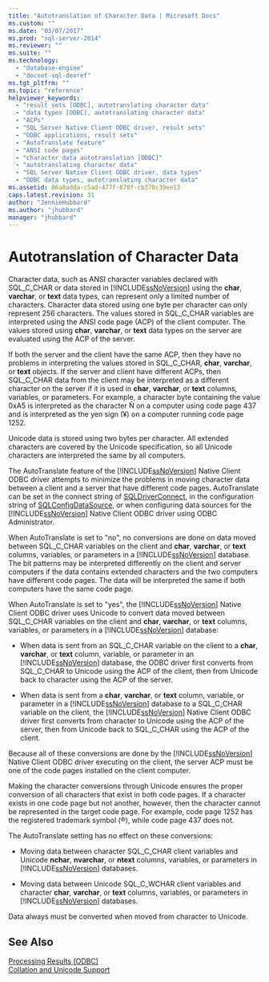 ```yaml
---
title: "Autotranslation of Character Data | Microsoft Docs"
ms.custom: ""
ms.date: "03/07/2017"
ms.prod: "sql-server-2014"
ms.reviewer: ""
ms.suite: ""
ms.technology: 
  - "database-engine"
  - "docset-sql-devref"
ms.tgt_pltfrm: ""
ms.topic: "reference"
helpviewer_keywords: 
  - "result sets [ODBC], autotranslating character data"
  - "data types [ODBC], autotranslating character data"
  - "ACPs"
  - "SQL Server Native Client ODBC driver, result sets"
  - "ODBC applications, result sets"
  - "AutoTranslate feature"
  - "ANSI code pages"
  - "character data autotranslation [ODBC]"
  - "autotranslating character data"
  - "SQL Server Native Client ODBC driver, data types"
  - "ODBC data types, autotranslating character data"
ms.assetid: 86a8adda-c5ad-477f-870f-cb370c39ee13
caps.latest.revision: 31
author: "JennieHubbard"
ms.author: "jhubbard"
manager: "jhubbard"
---
```

# Autotranslation of Character Data
  Character data, such as ANSI character variables declared with SQL_C_CHAR or data stored in [!INCLUDE[ssNoVersion](../../includes/ssnoversion-md.md)] using the **char**, **varchar**, or **text** data types, can represent only a limited number of characters. Character data stored using one byte per character can only represent 256 characters. The values stored in SQL_C_CHAR variables are interpreted using the ANSI code page (ACP) of the client computer. The values stored using **char**, **varchar**, or **text** data types on the server are evaluated using the ACP of the server.  
  
 If both the server and the client have the same ACP, then they have no problems in interpreting the values stored in SQL_C_CHAR, **char**, **varchar**, or **text** objects. If the server and client have different ACPs, then SQL_C_CHAR data from the client may be interpreted as a different character on the server if it is used in **char**, **varchar**, or **text** columns, variables, or parameters. For example, a character byte containing the value 0xA5 is interpreted as the character Ñ on a computer using code page 437 and is interpreted as the yen sign (¥) on a computer running code page 1252.  
  
 Unicode data is stored using two bytes per character. All extended characters are covered by the Unicode specification, so all Unicode characters are interpreted the same by all computers.  
  
 The AutoTranslate feature of the [!INCLUDE[ssNoVersion](../../includes/ssnoversion-md.md)] Native Client ODBC driver attempts to minimize the problems in moving character data between a client and a server that have different code pages. AutoTranslate can be set in the connect string of [SQLDriverConnect](../../../2014/database-engine/dev-guide/sqldriverconnect.md), in the configuration string of [SQLConfigDataSource](../../../2014/database-engine/dev-guide/sqlconfigdatasource.md), or when configuring data sources for the [!INCLUDE[ssNoVersion](../../includes/ssnoversion-md.md)] Native Client ODBC driver using ODBC Administrator.  
  
 When AutoTranslate is set to "no", no conversions are done on data moved between SQL_C_CHAR variables on the client and **char**, **varchar**, or **text** columns, variables, or parameters in a [!INCLUDE[ssNoVersion](../../includes/ssnoversion-md.md)] database. The bit patterns may be interpreted differently on the client and server computers if the data contains extended characters and the two computers have different code pages. The data will be interpreted the same if both computers have the same code page.  
  
 When AutoTranslate is set to "yes", the [!INCLUDE[ssNoVersion](../../includes/ssnoversion-md.md)] Native Client ODBC driver uses Unicode to convert data moved between SQL_C_CHAR variables on the client and **char**, **varchar**, or **text** columns, variables, or parameters in a [!INCLUDE[ssNoVersion](../../includes/ssnoversion-md.md)] database:  
  
-   When data is sent from an SQL_C_CHAR variable on the client to a **char**, **varchar**, or **text** column, variable, or parameter in an [!INCLUDE[ssNoVersion](../../includes/ssnoversion-md.md)] database, the ODBC driver first converts from SQL_C_CHAR to Unicode using the ACP of the client, then from Unicode back to character using the ACP of the server.  
  
-   When data is sent from a **char**, **varchar**, or **text** column, variable, or parameter in a [!INCLUDE[ssNoVersion](../../includes/ssnoversion-md.md)] database to a SQL_C_CHAR variable on the client, the [!INCLUDE[ssNoVersion](../../includes/ssnoversion-md.md)] Native Client ODBC driver first converts from character to Unicode using the ACP of the server, then from Unicode back to SQL_C_CHAR using the ACP of the client.  
  
 Because all of these conversions are done by the [!INCLUDE[ssNoVersion](../../includes/ssnoversion-md.md)] Native Client ODBC driver executing on the client, the server ACP must be one of the code pages installed on the client computer.  
  
 Making the character conversions through Unicode ensures the proper conversion of all characters that exist in both code pages. If a character exists in one code page but not another, however, then the character cannot be represented in the target code page. For example, code page 1252 has the registered trademark symbol (®), while code page 437 does not.  
  
 The AutoTranslate setting has no effect on these conversions:  
  
-   Moving data between character SQL_C_CHAR client variables and Unicode **nchar**, **nvarchar**, or **ntext** columns, variables, or parameters in [!INCLUDE[ssNoVersion](../../includes/ssnoversion-md.md)] databases.  
  
-   Moving data between Unicode SQL_C_WCHAR client variables and character **char**, **varchar**, or **text** columns, variables, or parameters in [!INCLUDE[ssNoVersion](../../includes/ssnoversion-md.md)] databases.  
  
 Data always must be converted when moved from character to Unicode.  
  
## See Also  
 [Processing Results &#40;ODBC&#41;](../../../2014/database-engine/dev-guide/processing-results-odbc.md)   
 [Collation and Unicode Support](../../relational-databases/collations/collation-and-unicode-support.md)  
  
  